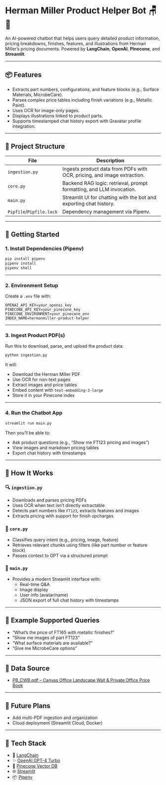 # Herman Miller Product Helper Bot 🪑🤖

An AI-powered chatbot that helps users query detailed product information, pricing breakdowns, finishes, features, and illustrations from Herman Miller’s pricing documents. Powered by **LangChain**, **OpenAI**, **Pinecone**, and **Streamlit**.

---

## 📦 Features

- Extracts part numbers, configurations, and feature blocks (e.g., Surface Materials, MicrobeCare).
- Parses complex price tables including finish variations (e.g., Metallic Paint).
- Uses OCR for image-only pages.
- Displays illustrations linked to product parts.
- Supports timestamped chat history export with Gravatar profile integration.

---

## 📁 Project Structure

| File         | Description |
|--------------|-------------|
| `ingestion.py` | Ingests product data from PDFs with OCR, pricing, and image extraction. |
| `core.py`      | Backend RAG logic: retrieval, prompt formatting, and LLM invocation. |
| `main.py`      | Streamlit UI for chatting with the bot and exporting chat history. |
| `Pipfile`/`Pipfile.lock` | Dependency management via Pipenv. |

---

## 🚀 Getting Started

### 1. Install Dependencies (Pipenv)

```bash
pip install pipenv
pipenv install
pipenv shell
```

---

### 2. Environment Setup

Create a `.env` file with:

```env
OPENAI_API_KEY=your_openai_key
PINECONE_API_KEY=your_pinecone_key
PINECONE_ENVIRONMENT=your_pinecone_env
INDEX_NAME=hermanmiller-product-helper
```

---

### 3. Ingest Product PDF(s)

Run this to download, parse, and upload the product data:

```bash
python ingestion.py
```

It will:

- Download the Herman Miller PDF
- Use OCR for non-text pages
- Extract images and price tables
- Embed content with `text-embedding-3-large`
- Store it in your Pinecone index

---

### 4. Run the Chatbot App

```bash
streamlit run main.py
```

Then you’ll be able to:

- Ask product questions (e.g., “Show me FT123 pricing and images”)
- View images and markdown pricing tables
- Export chat history with timestamps

---

## 🧠 How It Works

### 🔍 `ingestion.py`
- Downloads and parses pricing PDFs
- Uses OCR when text isn’t directly extractable
- Detects part numbers like `FT123`, extracts features and images
- Extracts pricing with support for finish upcharges

### 🤖 `core.py`
- Classifies query intent (e.g., pricing, image, feature)
- Retrieves relevant chunks using filters (like part number or feature block)
- Passes context to GPT via a structured prompt

### 💬 `main.py`
- Provides a modern Streamlit interface with:
  - Real-time Q&A
  - Image display
  - User info (avatar/name)
  - JSON export of full chat history with timestamps

---

## 🧪 Example Supported Queries

- “What’s the price of FT165 with metallic finishes?”
- “Show me images of part FT123”
- “What surface materials are available?”
- “Give me MicrobeCare options”

---

## 📎 Data Source

- [PB_CWB.pdf – Canvas Office Landscape Wall & Private Office Price Book](https://www.hermanmiller.com/content/dam/hermanmiller/documents/pricing/PB_CWB.pdf)

---

## 🔧 Future Plans

- Add multi-PDF ingestion and organization
- Cloud deployment (Streamlit Cloud, Docker)

---

## 🔗 Tech Stack

- 🧠 [LangChain](https://www.langchain.com/)
- ✨ [OpenAI GPT-4 Turbo](https://platform.openai.com/)
- 🧱 [Pinecone Vector DB](https://www.pinecone.io/)
- 🌐 [Streamlit](https://streamlit.io/)
- 📦 [Pipenv](https://pipenv.pypa.io/)
